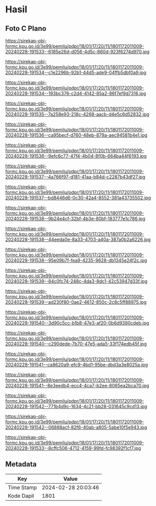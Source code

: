 # Hasil

## Foto C Plano

https://sirekap-obj-formc.kpu.go.id/3e99/pemilu/pdpr/18/01/17/20/11/1801172011009-20240228-191533--6185e26d-d056-4d5c-860d-923f6274d970.jpg

https://sirekap-obj-formc.kpu.go.id/3e99/pemilu/pdpr/18/01/17/20/11/1801172011009-20240228-191534--c1e2296b-92b1-44d5-ade9-04ffb5dbf0a9.jpg

https://sirekap-obj-formc.kpu.go.id/3e99/pemilu/pdpr/18/01/17/20/11/1801172011009-20240228-191534--193bc376-c2d4-4142-85a2-86f7ef9d7316.jpg

https://sirekap-obj-formc.kpu.go.id/3e99/pemilu/pdpr/18/01/17/20/11/1801172011009-20240228-191535--7a258e93-218c-4268-aacb-d4e5c6d52832.jpg

https://sirekap-obj-formc.kpu.go.id/3e99/pemilu/pdpr/18/01/17/20/11/1801172011009-20240228-191536--ca95becf-d760-48eb-879a-aec94581b4e1.jpg

https://sirekap-obj-formc.kpu.go.id/3e99/pemilu/pdpr/18/01/17/20/11/1801172011009-20240228-191536--9efc6c77-47f4-4b04-8f0b-664ba44f6193.jpg

https://sirekap-obj-formc.kpu.go.id/3e99/pemilu/pdpr/18/01/17/20/11/1801172011009-20240228-191537--4a766f97-d181-41aa-b84d-c2287b43df27.jpg

https://sirekap-obj-formc.kpu.go.id/3e99/pemilu/pdpr/18/01/17/20/11/1801172011009-20240228-191537--bd8446d6-0c30-42a4-8552-381a43735502.jpg

https://sirekap-obj-formc.kpu.go.id/3e99/pemilu/pdpr/18/01/17/20/11/1801172011009-20240228-191538--9b24e4cf-32bf-4b3e-80bf-183777e1c786.jpg

https://sirekap-obj-formc.kpu.go.id/3e99/pemilu/pdpr/18/01/17/20/11/1801172011009-20240228-191538--44eeda0e-8a33-4703-a40a-387a0b2a6226.jpg

https://sirekap-obj-formc.kpu.go.id/3e99/pemilu/pdpr/18/01/17/20/11/1801172011009-20240228-191538--95e09b7f-fea9-4235-9628-db1345e24f2c.jpg

https://sirekap-obj-formc.kpu.go.id/3e99/pemilu/pdpr/18/01/17/20/11/1801172011009-20240228-191539--84c0fc74-248c-4da3-8dc1-42c53947d33f.jpg

https://sirekap-obj-formc.kpu.go.id/3e99/pemilu/pdpr/18/01/17/20/11/1801172011009-20240228-191539--ad230f80-0ae2-4612-850c-2c8c5ff88975.jpg

https://sirekap-obj-formc.kpu.go.id/3e99/pemilu/pdpr/18/01/17/20/11/1801172011009-20240228-191540--3d90c5cc-b1b8-47e3-af20-0b6d9380cdeb.jpg

https://sirekap-obj-formc.kpu.go.id/3e99/pemilu/pdpr/18/01/17/20/11/1801172011009-20240228-191540--c290dede-7b70-47e5-ada5-33f174edb45f.jpg

https://sirekap-obj-formc.kpu.go.id/3e99/pemilu/pdpr/18/01/17/20/11/1801172011009-20240228-191541--ca8620a9-efc9-4bd1-95be-dbd3a3e8025a.jpg

https://sirekap-obj-formc.kpu.go.id/3e99/pemilu/pdpr/18/01/17/20/11/1801172011009-20240228-191541--8e3eedb4-ecc4-4ca7-b2ee-8065ea2bca70.jpg

https://sirekap-obj-formc.kpu.go.id/3e99/pemilu/pdpr/18/01/17/20/11/1801172011009-20240228-191542--771b4d9c-1634-4c21-bb28-031645c9cd13.jpg

https://sirekap-obj-formc.kpu.go.id/3e99/pemilu/pdpr/18/01/17/20/11/1801172011009-20240228-191542--06888acf-82f6-40ab-a805-5abe10f5e943.jpg

https://sirekap-obj-formc.kpu.go.id/3e99/pemilu/pdpr/18/01/17/20/11/1801172011009-20240228-191533--8cffc506-4712-4159-99fd-fc98392f1cf7.jpg


## Metadata

| Key        | Value               |
| ---------- | ------------------- |
| Time Stamp | 2024-02-28 20:03:46 |
| Kode Dapil | 1801                |



